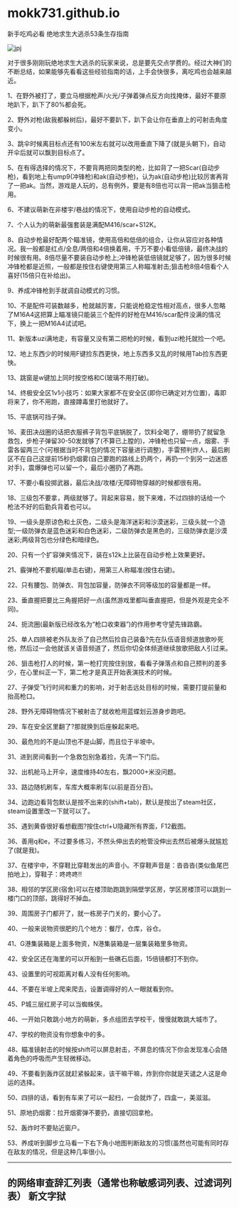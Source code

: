 # mokk731.github.io

新手吃鸡必看 绝地求生大逃杀53条生存指南


![jpj](http://newsimg.5054399.com/uploads/userup/1710/0916193624B.jpg)


对于很多刚刚玩绝地求生大逃杀的玩家来说，总是要先交点学费的。经过大神们的不断总结，如果能够先看看这些经验指南的话，上手会快很多，离吃鸡也会越来越近。




1、在野外被打了，要立马根据枪声/火光/子弹着弹点反方向找掩体，最好不要原地趴下，趴下了80%都会死。

2、野外对枪(敌我都躲树后)，最好不要趴下，趴下会让你在垂直上的可射击角度变小。

3、跳伞时候离目标点还有100米左右就可以改用垂直下降了(就是头朝下)，自动开伞后就可以飘到目标点了。

5、在有得选择的情况下，不要背两把同类型的枪，比如背了一把Scar(自动步枪)，看到地上有ump9(冲锋枪)和ak(自动步枪)，认为ak(自动步枪)比较厉害再背了一把ak。当然，游戏是人玩的，总有例外，要是有8倍也可以背一把ak当狙击枪用。

6、不建议萌新在非楼宇/巷战的情况下，使用自动步枪的自动模式。

7、个人认为的萌新最强套装是满配M416/scar+S12K。

8、自动步枪最好配两个瞄准镜，使用高倍和低倍的组合，让你从容应对各种情况。我一般都是红点/全息/两倍和4倍换着用，千万不要小看低倍镜，最终决战的时候很有用。8倍尽量不要装自动步枪上;冲锋枪装低倍镜就足够了，因为很多时候冲锋枪都是近照，一般都是按住右键使用第三人称瞄准射击;狙击枪8倍4倍看个人喜好(15倍只在补给出)。

9、养成冲锋枪到手就调自动模式的习惯。

10、不是配件可装数越多，枪就越厉害，只能说枪稳定性相对高点，很多人忽略了M16A4这把算上瞄准镜只能装三个配件的好枪在M416/scar配件没满的情况下，换上一把M16A4试试吧。

11、新版本uzi满地走，有容量又没有第二把枪的时候，看到uzi枪托就捡一个吧。

12、地上东西少的时候用F键捡东西更快，地上东西多又乱的时候用Tab捡东西更快。

13、跳窗是w键加上同时按空格和C(玻璃不用打破)。

14、终极安全区1v1小技巧：如果大家都不在安全区(即你已确定对方位置)，毒即将来了，你不用跑，直接蹲毒里打他就好了。

15、平底锅可挡子弹。

16、麦田决战圈的话把衣服裤子背包平底锅脱了，饮料全喝了，绷带扔了就留急救包，步枪子弹留30-50发就够了(不算已上膛的)，冲锋枪也只留一点，烟雾、手雷各留两三个(可根据当时不背包的情况下容量进行调整)，手雷预判炸人，最后刷区不在自己这提前15秒扔烟雾(自己要跑的路线上扔两个，再扔一个到另一边迷惑对手)，震爆弹也可以留一个，最后小圈扔了再跑。

17、不要小看投掷武器，最后决战/攻楼/无障碍物穿越的时候都很有用。

18、三级包不要拿，两级就够了。背起来容易，脱下来难，不过四排的话给一个枪法不好的后勤兵背着也可以。

19、一级头是原谅色和土灰色，二级头是海洋迷彩和沙漠迷彩，三级头就一个造型;一级防弹衣是蓝色迷彩和白色迷彩，二级防弹衣是黑色的，三级防弹衣是沙漠迷彩;两级背包也分绿色和暗绿色。

20、只有一个扩容弹夹情况下，装在s12k上比装在自动步枪上效果更好。

21、霰弹枪不要机瞄(单击右键)，用第三人称瞄准(按住右键)。

22、只有腰包、防弹衣、背包加容量，防弹衣不同等级加的容量都是一样。

23、垂直握把要比三角握把好一点(虽然游戏里都叫垂直握把，但是外观是完全不同)。

24、扼流圈(最新版已经改名为“枪口收束器”)的作用参考守望先锋路霸。

25、单人四排被老外队友杀了自己然后捡自己装备?先在队伍语音频道放歌吵死他，然后过一会他就该关语音频道了，然后你切全体频道继续放歌把敌人引过来。

26、狙击枪打人的时候，第一枪打完按住别放，看看子弹落点和自己预判的差多少，在心里纠正一下，第二枪才是真正开始表演技术的时候。

27、子弹受飞行时间和重力的影响，对于射击远处目标的时候，需要打提前量和抬高枪口。

28、野外无障碍物情况下被射击了就收枪用蓝蝶划云游身步跑吧。

29、车在安全区里翻了?那就换到后座躲起来吧。

30、最危险的不是山顶也不是山脚，而且位于半坡中。

31、进到房间看到一个急救包别急着捡，先清一下门后。

32、出机舱马上开伞，速度维持40左右，飘2000+米没问题。

33、路边随机刷车，车库大概率刷车(以前是百分百)。

34、边跑边看背包默认是按不出来的(shift+tab)，默认是按出了steam社区，steam设置里改一下就可以了。

35、遇到黄昏很好看想截图?按住ctrl+U隐藏所有界面，F12截图。

36、善用q和e，不过要多练习，不然头伸出去的枪管没伸出去然后被爆头就尴尬了(就是我)。

37、在楼宇中，不穿鞋比穿鞋发出的声音小。不穿鞋声音是：沓沓沓(类似鱼尾巴拍地上)，穿鞋子：咚咚咚!!

38、相邻的学区房(宿舍)可以在楼顶助跑跳到隔壁学区房，学区房楼顶可以跳到一楼门口的顶部，跳得好不掉血。

39、周围房子门都开了，就一栋房子门关的，要小心了。

40、一般来说物资很肥的几个地方：餐厅，仓库，谷仓。

41、G港集装箱是上面多物资，N港集装箱是一层集装箱里多物资。

42、安全区还在海里的可以开船到一些礁石后面，15倍镜都打不到你。

43、设置里的可视距离对看人没有任何影响。

44、不要在半坡上爬来爬去，设置调得好的人一眼就看到你。

45、P城三层红房子可以当蜘蛛侠。

46、一开始只敢跳小地方的萌新，多点组团去学校干，慢慢就敢跳大城市了。

47、学校的物资没有你想象中的多。

48、瞄准镜射击的时候按shift可以屏息射击，不屏息的情况下你会发现准心会随着角色的呼吸而产生轻微移动。

49、不要看到轰炸区就赶紧躲起来，该干嘛干嘛，炸到你你就是天谴之人这是命运的选择。

50、四排的话，看到有车来了可以一起扫，一会就炸了，四盒一，美滋滋。

51、原地扔烟雾：拉开烟雾弹不要扔，直接切回拿枪。

52、轰炸时不要贴近窗户。

53、养成听到脚步立马看一下右下角小地图判断敌友的习惯(虽然也可能有同时存在敌友的情况，但是这种几率很小)。


---------------------------------------------
## 的网络审查辞汇列表（通常也称敏感词列表、过滤词列表）  新文字狱
